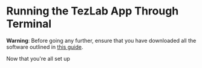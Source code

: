 # Running the TezLab App Through Terminal

**Warning**: Before going any further, ensure that you have downloaded all the software outlined in [this guide](software.md).

Now that you're all set up
